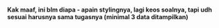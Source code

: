 #### Kak maaf, ini blm diapa - apain stylingnya, lagi keos soalnya, tapi udh sesuai harusnya sama tugasnya (minimal 3 data ditampilkan)